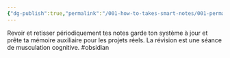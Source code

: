 ```yaml
---
{"dg-publish":true,"permalink":"/001-how-to-takes-smart-notes/001-permanentes/revision-reguliere-connaissance-vivante/","noteIcon":""}
---
```



Revoir et retisser périodiquement tes notes garde ton système à jour et prête ta mémoire auxiliaire pour les projets réels. La révision est une séance de musculation cognitive. #obsidian